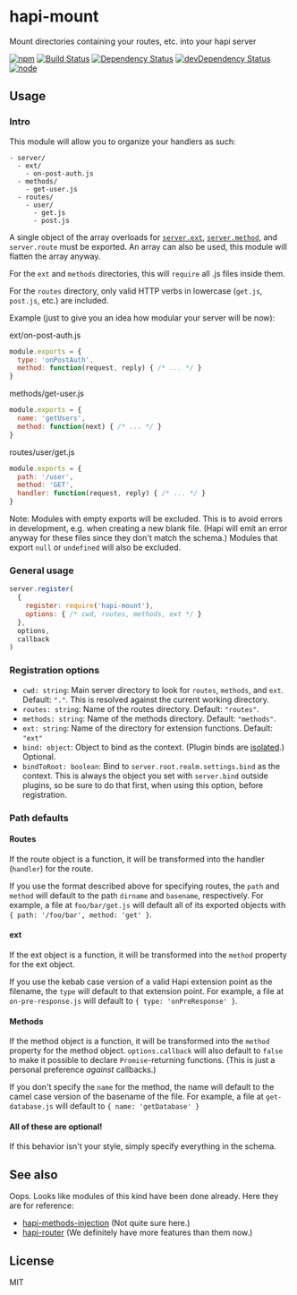 # hapi-mount

Mount directories containing your routes, etc. into your hapi server

[![npm](https://img.shields.io/npm/v/hapi-mount.svg?style=flat-square)](https://www.npmjs.com/package/hapi-mount)
[![Build Status](https://img.shields.io/travis/seangenabe/hapi-mount/master.svg?style=flat-square)](https://travis-ci.org/seangenabe/hapi-mount)
[![Dependency Status](https://img.shields.io/david/seangenabe/hapi-mount.svg?style=flat-square)](https://david-dm.org/seangenabe/hapi-mount)
[![devDependency Status](https://img.shields.io/david/dev/seangenabe/hapi-mount.svg?style=flat-square)](https://david-dm.org/seangenabe/hapi-mount#info=devDependencies)
[![node](https://img.shields.io/node/v/hapi-mount.svg?style=flat-square)](https://nodejs.org/en/download/)

## Usage

### Intro

This module will allow you to organize your handlers as such:
```
- server/
  - ext/
    - on-post-auth.js
  - methods/
    - get-user.js
  - routes/
    - user/
      - get.js
      - post.js
```

A single object of the array overloads for [`server.ext`](http://hapijs.com/api#serverextevents), [`server.method`](http://hapijs.com/api#servermethodmethods), and `server.route` must be exported. An array can also be used, this module will flatten the array anyway.

For the `ext` and `methods` directories, this will `require` all .js files inside them.

For the `routes` directory, only valid HTTP verbs in lowercase (`get.js`, `post.js`, etc.) are included.

Example (just to give you an idea how modular your server will be now):

ext/on-post-auth.js
```javascript
module.exports = {
  type: 'onPostAuth',
  method: function(request, reply) { /* ... */ }
}
```

methods/get-user.js
```javascript
module.exports = {
  name: 'getUsers',
  method: function(next) { /* ... */ }
}
```

routes/user/get.js
```javascript
module.exports = {
  path: '/user',
  method: 'GET',
  handler: function(request, reply) { /* ... */ }
}
```

Note: Modules with empty exports will be excluded. This is to avoid errors in development, e.g. when creating a new blank file. (Hapi will emit an error anyway for these files since they don't match the schema.) Modules that export `null` or `undefined` will also be excluded.

### General usage

```javascript
server.register(
  {
    register: require('hapi-mount'),
    options: { /* cwd, routes, methods, ext */ }
  },
  options,
  callback
)
```

### Registration options

* `cwd: string`: Main server directory to look for `routes`, `methods`, and `ext`. Default: `"."`. This is resolved against the current working directory.
* `routes: string`: Name of the routes directory. Default: `"routes"`.
* `methods: string`: Name of the methods directory. Default: `"methods"`.
* `ext: string`: Name of the directory for extension functions. Default: `"ext"`
* `bind: object`: Object to bind as the context. (Plugin binds are [isolated](http://hapijs.com/api#serverbindcontext).) Optional.
* `bindToRoot: boolean`: Bind to `server.root.realm.settings.bind` as the context. This is always the object you set with `server.bind` outside plugins, so be sure to do that first, when using this option, before registration.

### Path defaults

#### Routes

If the route object is a function, it will be transformed into the handler (`handler`) for the route.

If you use the format described above for specifying routes, the `path` and `method` will default to the path `dirname` and `basename`, respectively. For example, a file at `foo/bar/get.js` will default all of its exported objects with `{ path: '/foo/bar', method: 'get' }`.

#### ext

If the ext object is a function, it will be transformed into the `method` property for the ext object.

If you use the kebab case version of a valid Hapi extension point as the filename, the `type` will default to that extension point. For example, a file at `on-pre-response.js` will default to `{ type: 'onPreResponse' }`.

#### Methods

If the method object is a function, it will be transformed into the `method` property for the method object. `options.callback` will also default to `false` to make it possible to declare `Promise`-returning functions. (This is just a personal preference *against* callbacks.)

If you don't specify the `name` for the method, the name will default to the camel case version of the basename of the file. For example, a file at `get-database.js` will default to `{ name: 'getDatabase' }`

#### All of these are optional!

If this behavior isn't your style, simply specify everything in the schema.

## See also

Oops. Looks like modules of this kind have been done already. Here they are for reference:
* [hapi-methods-injection](https://github.com/amgohan/hapi-methods-injection) (Not quite sure here.)
* [hapi-router](https://github.com/bsiddiqui/hapi-router) (We definitely have more features than them now.)

## License

MIT
